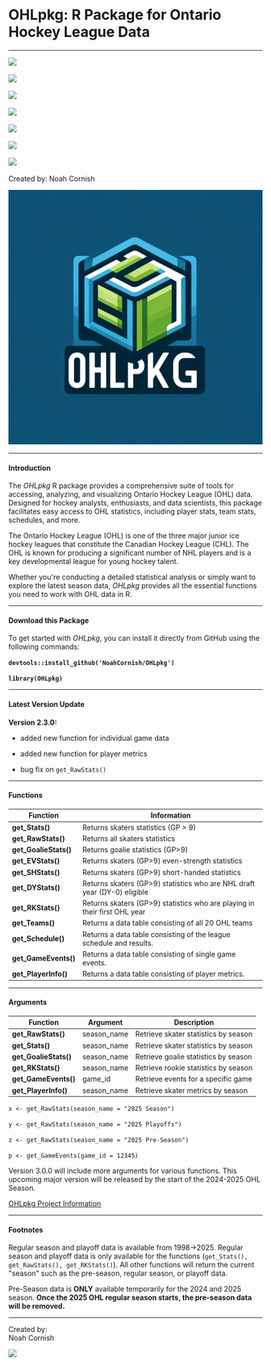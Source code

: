 # OHLpkg: R Package for Ontario Hockey League Data

------------------------------------------------------------------------

![](https://img.shields.io/badge/OHLpkg-v2.3.0-teal)

![](https://img.shields.io/github/commit-activity/t/NoahCornish/OHLpkg/main)

![](https://img.shields.io/github/issues/NoahCornish/OHLpkg)

![](https://img.shields.io/github/downloads/NoahCornish/OHLpkg/total)

![](https://img.shields.io/github/repo-size/NoahCornish/OHLpkg)

![](https://img.shields.io/github/license/NoahCornish/OHLpkg)

![](https://img.shields.io/badge/Package-Operational-brightgreen.svg)

Created by: Noah Cornish

![](OHLpkg_logo.png)

------------------------------------------------------------------------

#### **Introduction**

The *OHLpkg* R package provides a comprehensive suite of tools for accessing, analyzing, and visualizing Ontario Hockey League (OHL) data. Designed for hockey analysts, enthusiasts, and data scientists, this package facilitates easy access to OHL statistics, including player stats, team stats, schedules, and more.

The Ontario Hockey League (OHL) is one of the three major junior ice hockey leagues that constitute the Canadian Hockey League (CHL). The OHL is known for producing a significant number of NHL players and is a key developmental league for young hockey talent.

Whether you're conducting a detailed statistical analysis or simply want to explore the latest season data, *OHLpkg* provides all the essential functions you need to work with OHL data in R.

------------------------------------------------------------------------

#### **Download this Package**

To get started with *OHLpkg*, you can install it directly from GitHub using the following commands:

**`devtools::install_github('NoahCornish/OHLpkg')`**

**`library(OHLpkg)`**

------------------------------------------------------------------------

#### **Latest Version Update**

**Version 2.3.0:**

-   added new function for individual game data

-   added new function for player metrics

-   bug fix on `get_RawStats()`

------------------------------------------------------------------------

#### **Functions**

| Function              | Information                                                                |
|------------------|------------------------------------------------------|
| **get_Stats()**       | Returns skaters statistics (GP \> 9)                                       |
| **get_RawStats()**    | Returns all skaters statistics                                             |
| **get_GoalieStats()** | Returns goalie statistics (GP\>9)                                          |
| **get_EVStats()**     | Returns skaters (GP\>9) even-strength statistics                           |
| **get_SHStats()**     | Returns skaters (GP\>9) short-handed statistics                            |
| **get_DYStats()**     | Returns skaters (GP\>9) statistics who are NHL draft year (DY-0) eligible  |
| **get_RKStats()**     | Returns skaters (GP\>9) statistics who are playing in their first OHL year |
| **get_Teams()**       | Returns a data table consisting of all 20 OHL teams                        |
| **get_Schedule()**    | Returns a data table consisting of the league schedule and results.        |
| **get_GameEvents()**  | Returns a data table consisting of single game events.                     |
| **get_PlayerInfo()**  | Returns a data table consisting of player metrics.                         |

------------------------------------------------------------------------

#### **Arguments**

| Function              | Argument    | **Description**                      |
|-----------------------|-------------|--------------------------------------|
| **get_RawStats()**    | season_name | Retrieve skater statistics by season |
| **get_Stats()**       | season_name | Retrieve skater statistics by season |
| **get_GoalieStats()** | season_name | Retrieve goalie statistics by season |
| **get_RKStats()**     | season_name | Retrieve rookie statistics by season |
| **get_GameEvents()**  | game_id     | Retrieve events for a specific game  |
| **get_PlayerInfo()**  | season_name | Retrieve skater metrics by season    |

`x <- get_RawStats(season_name = "2025 Season")`

`y <- get_RawStats(season_name = "2025 Playoffs")`

`z <- get_RawStats(season_name = "2025 Pre-Season")`

`p <- get_GameEvents(game_id = 12345)`

Version 3.0.0 will include more arguments for various functions. This upcoming major version will be released by the start of the 2024-2025 OHL Season.

[OHLpkg Project Information](https://github.com/users/NoahCornish/projects/4?pane=info&statusUpdateId=42574)

------------------------------------------------------------------------

#### **Footnotes**

Regular season and playoff data is available from 1998-\>2025. Regular season and playoff data is only available for the functions (`get_Stats(), get_RawStats(), get_RKStats()`). All other functions will return the current "season" such as the pre-season, regular season, or playoff data.

Pre-Season data is **ONLY** available temporarily for the 2024 and 2025 season. **Once the 2025 OHL regular season starts, the pre-season data will be removed.**

------------------------------------------------------------------------

Created by:\
Noah Cornish

[![](https://img.shields.io/twitter/follow/NoahCornish)](https://twitter.com/NoahCornish)
